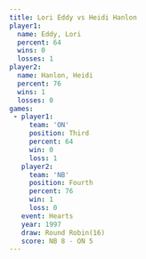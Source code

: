 ```yaml
---
title: Lori Eddy vs Heidi Hanlon
player1:             
  name: Eddy, Lori   
  percent: 64        
  wins: 0            
  losses: 1          
player2:             
  name: Hanlon, Heidi
  percent: 76        
  wins: 1            
  losses: 0          
games:
 - player1:         
     team: 'ON'     
     position: Third
     percent: 64    
     win: 0         
     loss: 1        
   player2:          
     team: 'NB'      
     position: Fourth
     percent: 76     
     win: 1          
     loss: 0         
   event: Hearts        
   year: 1997           
   draw: Round Robin(16)
   score: NB 8 - ON 5   
---
```

